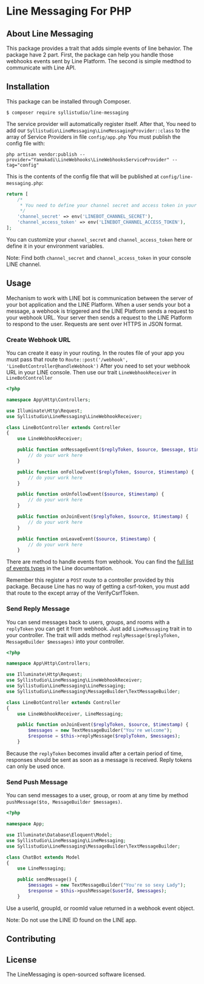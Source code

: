 # Line Messaging For PHP

## About Line Messaging

This package provides a trait that adds simple events of line behavior. The package have 2 part. First, the package can help you handle those webhooks events sent by Line Platform. The second is simple medthod to communicate with Line API.

## Installation

This package can be installed through Composer.

```
$ composer require syllistudio/line-messaging
```

The service provider will automatically register itself. After that, You need to add our `Syllistudio\LineMessaging\LineMessagingProvider::class` to the array of Service Providers in file `config/app.php` You must publish the config file with:

```
php artisan vendor:publish --provider="Yamakadi\LineWebhooks\LineWebhooksServiceProvider" --tag="config"
```

This is the contents of the config file that will be published at `config/line-messaging.php`:

```php
return [
	/*
     * You need to define your channel secret and access token in your environment variables
     */
    'channel_secret' => env('LINEBOT_CHANNEL_SECRET'),
    'channel_access_token' => env('LINEBOT_CHANNEL_ACCESS_TOKEN'),
];

```

You can customize your `channel_secret` and `channel_access_token` here or define it in your environment variables.

Note: Find both `channel_secret` and `channel_access_token` in your console LINE channel.

## Usage

Mechanism to work with LINE bot is communication between the server of your bot application and the LINE Platform. When a user sends your bot a message, a webhook is triggered and the LINE Platform sends a request to your webhook URL. Your server then sends a request to the LINE Platform to respond to the user. Requests are sent over HTTPS in JSON format. 

### Create Webhook URL

You can create it easy in your routing. In the routes file of your app you must pass that route to `Route::post('/webhook', 'LineBotController@handleWebhook')` After you need to set your webhook URL in your LINE console. Then use our trait `LineWebhookReceiver` in `LineBotController`

```php
<?php

namespace App\Http\Controllers;

use Illuminate\Http\Request;
use Syllistudio\LineMessaging\LineWebhookReceiver;

class LineBotController extends Controller
{
	use LineWebhookReceiver;

	public function onMessageEvent($replyToken, $source, $message, $timestamp) {
		// do your work here
	}

	public function onFollowEvent($replyToken, $source, $timestamp) {
		// do your work here
	}

	public function onUnfollowEvent($source, $timestamp) {
		// do your work here
	}

	public function onJoinEvent($replyToken, $source, $timestamp) {
		// do your work here
	}

	public function onLeaveEvent($source, $timestamp) {
		// do your work here
	}
```

There are method to handle events from webhook. You can find the [full list of events types](https://developers.line.me/en/docs/messaging-api/reference/#webhook-event-objects) in the Line documentation.

Remember this register a `POST` route to a controller provided by this package. Because Line has no way of getting a csrf-token, you must add that route to the except array of the VerifyCsrfToken.

### Send Reply Message

You can send messages back to users, groups, and rooms with a `replyToken` you can get it from webhook. Just add `LineMessaging` trait in to your controller. The trait will adds method `replyMessage($replyToken, MessageBuilder $messages)` into your controller.

```php
<?php

namespace App\Http\Controllers;

use Illuminate\Http\Request;
use Syllistudio\LineMessaging\LineWebhookReceiver;
use Syllistudio\LineMessaging\LineMessaging;
use Syllistudio\LineMessaging\MessageBuilder\TextMessageBuilder;

class LineBotController extends Controller
{
	use LineWebhookReceiver, LineMessaging;

	public function onJoinEvent($replyToken, $source, $timestamp) {
		$messages = new TextMessageBuilder("You're welcome");
		$response = $this->replyMessage($replyToken, $messages);
	}
```

Because the `replyToken` becomes invalid after a certain period of time, responses should be sent as soon as a message is received. Reply tokens can only be used once.

### Send Push Message

You can send messages to a user, group, or room at any time by method `pushMessage($to, MessageBuilder $messages)`.

```php
<?php

namespace App;

use Illuminate\Database\Eloquent\Model;
use Syllistudio\LineMessaging\LineMessaging;
use Syllistudio\LineMessaging\MessageBuilder\TextMessageBuilder;

class ChatBot extends Model
{
	use LineMessaging;

	public sendMessage() {
		$messages = new TextMessageBuilder("You're so sexy Lady");
		$response = $this->pushMessage($userId, $messages);
	}
```

Use a userId, groupId, or roomId value returned in a webhook event object.

Note: Do not use the LINE ID found on the LINE app.

## Contributing

## License

The LineMessaging is open-sourced software licensed.
